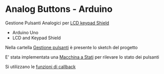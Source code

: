 # Analog Buttons - Arduino
Gestione Pulsanti Analogici per [LCD keypad Shield](https://wiki.dfrobot.com/Arduino_LCD_KeyPad_Shield__SKU__DFR0009_)

- Arduino Uno
- LCD and Keypad Shield

Nella cartella [Gestione pulsanti](/Gestione_pulsanti) è presente lo sketch del progetto

E' stata implementata una [Macchina a Stati](http://stor.altervista.org/prog-stati-finiti/prog-stati-finiti.php) per rilevare lo stato dei pulsanti 

Si utilizzano le [funzioni di callback](https://www.gammon.com.au/callbacks) 



